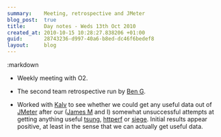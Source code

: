 ```yaml
---
summary:    Meeting, retrospective and JMeter
blog_post:  true
title:      Day notes - Weds 13th Oct 2010
created_at: 2010-10-15 10:28:27.838206 +01:00
guid:       28743236-d997-40a6-b8ed-dc46f6bedef8
layout:     blog
---
```

:markdown

  * Weekly meeting with O2.

  * The second team retrospective run by [Ben G](http://www.techbelly.com/).

  * Worked with [Kalv](http://kalv.co.uk/) to see whether we could get any useful data out of [JMeter](http://jakarta.apache.org/jmeter/) after our ([James M](http://blog.floehopper.org/) and I) somewhat unsuccessful attempts at getting anything useful [tsung](http://tsung.erlang-projects.org/), [httperf](http://www.hpl.hp.com/research/linux/httperf/) or [siege](http://www.joedog.org/index/siege-home).  Initial results appear positive, at least in the sense that we can actually get useful data.
